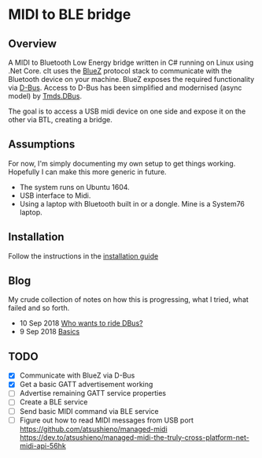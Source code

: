 # MIDI to BLE bridge
## Overview
A MIDI to Bluetooth Low Energy bridge written in C# running on Linux using .Net Core.
cIt uses the [BlueZ](https://git.kernel.org/pub/scm/bluetooth/bluez.git) protocol stack to communicate with the Bluetooth device on your machine.
BlueZ exposes the required functionality via [D-Bus](https://www.freedesktop.org/wiki/Software/dbus/).
Access to D-Bus has been simplified and modernised (async model) by [Tmds.DBus](https://github.com/tmds/Tmds.DBus).

The goal is to access a USB midi device on one side and expose it on the other via BTL, creating a bridge.

## Assumptions
For now, I'm simply documenting my own setup to get things working. Hopefully I can make this more generic in future.
* The system runs on Ubuntu 1604.
* USB interface to Midi.
* Using a laptop with Bluetooth built in or a dongle. Mine is a System76 laptop.

## Installation
Follow the instructions in the [installation guide](install.md)

## Blog
My crude collection of notes on how this is progressing, what I tried, what failed and so forth.

* 10 Sep 2018 [Who wants to ride DBus?](blog/002-understanding-dbus.md)
* 9 Sep 2018 [Basics](blog/001-getting-anything-to-work.md)

## TODO
- [x] Communicate with BlueZ via D-Bus
- [x] Get a basic GATT advertisement working
- [ ] Advertise remaining GATT service properties
- [ ] Create a BLE service
- [ ] Send basic MIDI command via BLE service
- [ ] Figure out how to read MIDI messages from USB port
      https://github.com/atsushieno/managed-midi
      https://dev.to/atsushieno/managed-midi-the-truly-cross-platform-net-midi-api-56hk